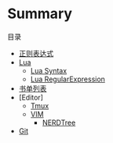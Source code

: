 # Summary

目录

* [正则表达式](RegularExpression.md)
* [Lua](Lua/Lua.md)
    * [Lua Syntax](Lua/LuaSyntax.md)
    * [Lua RegularExpression](Lua/LuaRegularExpression.md)
* [书单列表](Books/Basic.md)
* [Editor]
	* [Tmux](Editor/tmux.md)
	* [VIM](Editor/VIM.md)
		* [NERDTree](Editor/NERTree.md)
* [Git](Git/Git.md)
